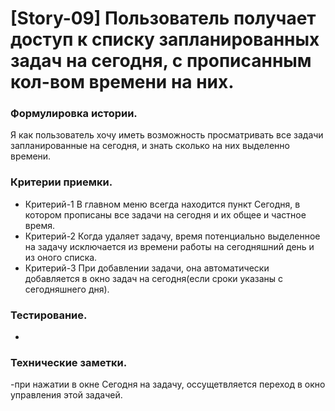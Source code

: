# [Story-09] Пользователь получает доступ к списку запланированных задач на сегодня, с прописанным кол-вом времени на них.
### Формулировка истории.
Я как пользователь хочу иметь возможность просматривать все задачи запланированные на сегодня, и знать сколько на них выделенно времени.

### Критерии приемки.
- Критерий-1 В главном меню всегда находится пункт Сегодня, в котором прописаны все задачи на сегодня и их общее и частное время.
- Критерий-2 Когда удаляет задачу, время потенциально выделенное на задачу исключается из времени работы на сегодняшний день и из оного списка.
- Критерий-3 При добавлении задачи, она автоматически добавляется в окно задач на сегодня(если сроки указаны с сегодняшнего дня).

### Тестирование.
-

### Технические заметки.
-при нажатии в окне Сегодня на задачу, оссущетвляется переход в окно управления этой задачей.
